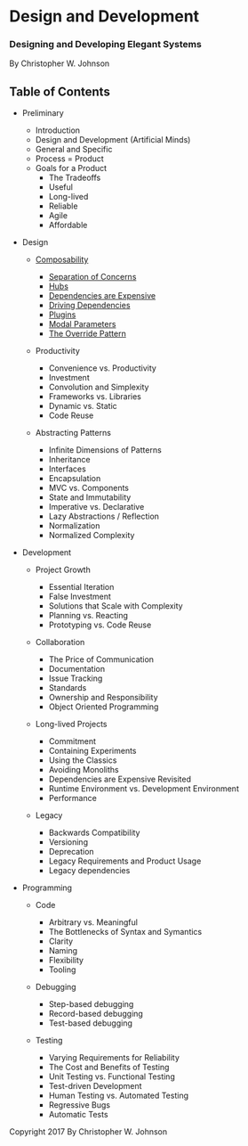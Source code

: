 # Design and Development

### Designing and Developing Elegant Systems

By Christopher W. Johnson

## Table of Contents

* Preliminary

    * Introduction
    * Design and Development (Artificial Minds)
    * General and Specific
    * Process = Product
    * Goals for a Product
        * The Tradeoffs
        * Useful
        * Long-lived
        * Reliable
        * Agile
        * Affordable

* Design

    * [Composability](content/composability.md)
        * [Separation of Concerns](contens/composability.md#separation-of-concerns)
        * [Hubs](content/composability.md#hubs)
        * [Dependencies are Expensive](content/composability.md#dependencies-are-expensive)
        * [Driving Dependencies](content/composability.md#driving-dependencies)
        * [Plugins](content/composability.md#plugins)
        * [Modal Parameters](content/composability.md#modal-parameters)
        * [The Override Pattern](content/composability.md#the-override-pattern)

    * Productivity
        * Convenience vs. Productivity
        * Investment
        * Convolution and Simplexity
        * Frameworks vs. Libraries
        * Dynamic vs. Static
        * Code Reuse

    * Abstracting Patterns
        * Infinite Dimensions of Patterns
        * Inheritance
        * Interfaces
        * Encapsulation
        * MVC vs. Components
        * State and Immutability
        * Imperative vs. Declarative
        * Lazy Abstractions / Reflection
        * Normalization
        * Normalized Complexity

* Development

    * Project Growth
        * Essential Iteration
        * False Investment
        * Solutions that Scale with Complexity
        * Planning vs. Reacting
        * Prototyping vs. Code Reuse

    * Collaboration
        * The Price of Communication
        * Documentation
        * Issue Tracking
        * Standards
        * Ownership and Responsibility
        * Object Oriented Programming

    * Long-lived Projects
        * Commitment
        * Containing Experiments
        * Using the Classics
        * Avoiding Monoliths
        * Dependencies are Expensive Revisited
        * Runtime Environment vs. Development Environment
        * Performance

    * Legacy
        * Backwards Compatibility
        * Versioning
        * Deprecation
        * Legacy Requirements and Product Usage
        * Legacy dependencies

* Programming

    * Code
        * Arbitrary vs. Meaningful
        * The Bottlenecks of Syntax and Symantics
        * Clarity
        * Naming
        * Flexibility
        * Tooling

    * Debugging
        * Step-based debugging
        * Record-based debugging
        * Test-based debugging

    * Testing
        * Varying Requirements for Reliability
        * The Cost and Benefits of Testing
        * Unit Testing vs. Functional Testing
        * Test-driven Development
        * Human Testing vs. Automated Testing
        * Regressive Bugs
        * Automatic Tests


Copyright 2017 By Christopher W. Johnson